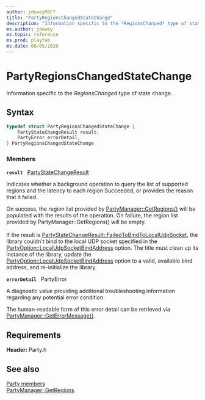 ```yaml
---
author: jdeweyMSFT
title: "PartyRegionsChangedStateChange"
description: "Information specific to the *RegionsChanged* type of state change."
ms.author: jdewey
ms.topic: reference
ms.prod: playfab
ms.date: 08/05/2020
---
```


# PartyRegionsChangedStateChange  

Information specific to the *RegionsChanged* type of state change.  

## Syntax  
  
```cpp
typedef struct PartyRegionsChangedStateChange {  
    PartyStateChangeResult result;  
    PartyError errorDetail;  
} PartyRegionsChangedStateChange  
```
  
### Members  
  
**`result`** &nbsp; [PartyStateChangeResult](../enums/partystatechangeresult.md)  
  
Indicates whether a background operation to query the list of supported regions and the latency to each region Succeeded, or provides the reason that it failed.
  
On success, the region list provided by [PartyManager::GetRegions()](../classes/PartyManager/methods/partymanager_getregions.md) will be populated with the results of the operation. On failure, the region list provided by PartyManager::GetRegions() will be empty. <br /><br /> If the result is [PartyStateChangeResult::FailedToBindToLocalUdpSocket](../enums/partystatechangeresult.md), the library couldn't bind to the local UDP socket specified in the [PartyOption::LocalUdpSocketBindAddress](../enums/partyoption.md) option. The title must clean up its instance of the library, update the [PartyOption::LocalUdpSocketBindAddress](../enums/partyoption.md) option to a valid, available bind address, and re-initialize the library.
  
**`errorDetail`** &nbsp; PartyError  
  
A diagnostic value providing additional troubleshooting information regarding any potential error condition.
  
The human-readable form of this error detail can be retrieved via [PartyManager::GetErrorMessage()](../classes/PartyManager/methods/partymanager_geterrormessage.md).
  
  
## Requirements  
  
**Header:** Party.h
  
## See also  
[Party members](../party_members.md)  
[PartyManager::GetRegions](../classes/PartyManager/methods/partymanager_getregions.md)
  
  
